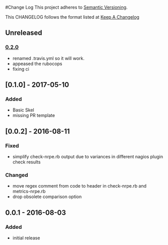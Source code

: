 #Change Log
This project adheres to [Semantic Versioning](http://semver.org/).

This CHANGELOG follows the format listed at [Keep A Changelog](http://keepachangelog.com/)

## Unreleased
### [0.2.0]
- renamed .travis.yml so it will work.
- appeased the rubocops
- fixing ci

## [0.1.0] - 2017-05-10
### Added
- Basic Skel
- missing PR template

## [0.0.2] - 2016-08-11
### Fixed
- simplify check-nrpe.rb output due to variances in different nagios plugin check results

### Changed
- move regex comment from code to header in check-nrpe.rb and metrics-nrpe.rb
- drop obsolete comparison option

## 0.0.1 - 2016-08-03

### Added
- initial release

[Unreleased]: https://github.com/sensu-plugins/sensu-plugins-nrpe/compare/0.2.0...HEAD
[0.2.0]: https://github.com/sensu-plugins/sensu-plugins-nrpe/compare/0.1.0...0.2.0
